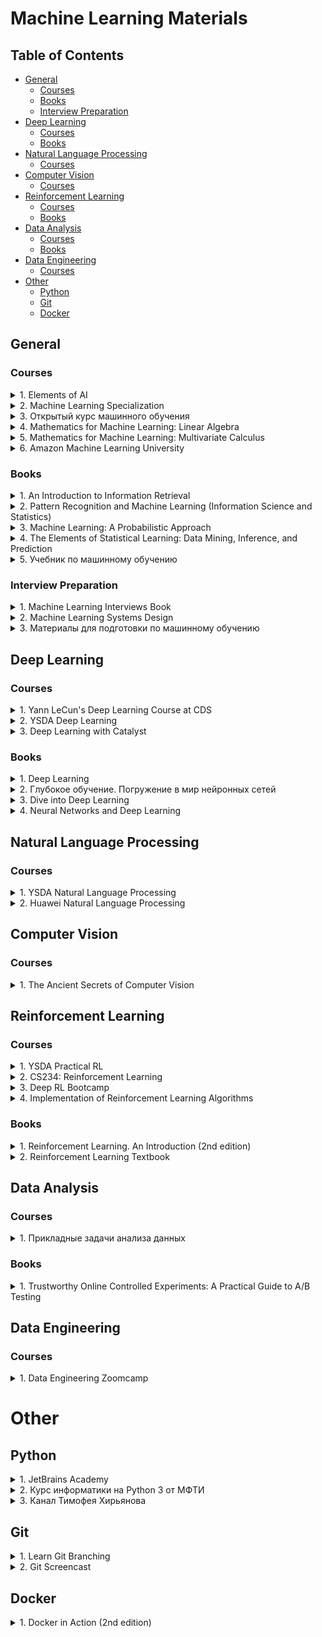 # Machine Learning Materials

## Table of Contents

- [General](https://github.com/Illumaria/machine-learning-materials/edit/master/README.md#general)
     - [Courses](https://github.com/Illumaria/machine-learning-materials/edit/master/README.md#courses)
     - [Books](https://github.com/Illumaria/machine-learning-materials/edit/master/README.md#books)
     - [Interview Preparation](https://github.com/Illumaria/machine-learning-materials/edit/master/README.md#interview-preparation)
- [Deep Learning](https://github.com/Illumaria/machine-learning-materials/edit/master/README.md#deep-learning)
     - [Courses](https://github.com/Illumaria/machine-learning-materials/edit/master/README.md#courses-1)
     - [Books](https://github.com/Illumaria/machine-learning-materials/edit/master/README.md#books-1)
- [Natural Language Processing](https://github.com/Illumaria/machine-learning-materials/edit/master/README.md#natural-language-processing)
     - [Courses](https://github.com/Illumaria/machine-learning-materials/edit/master/README.md#courses-2)
- [Computer Vision](https://github.com/Illumaria/machine-learning-materials/edit/master/README.md#computer-vision)
     - [Courses](https://github.com/Illumaria/machine-learning-materials/edit/master/README.md#courses-3)
- [Reinforcement Learning](https://github.com/Illumaria/machine-learning-materials/edit/master/README.md#reinforcement-learning)
     - [Courses](https://github.com/Illumaria/machine-learning-materials/edit/master/README.md#courses-4)
     - [Books](https://github.com/Illumaria/machine-learning-materials/edit/master/README.md#books-2)
- [Data Analysis](https://github.com/Illumaria/machine-learning-materials/edit/master/README.md#data-analysis)
     - [Courses](https://github.com/Illumaria/machine-learning-materials/edit/master/README.md#courses-5)
     - [Books](https://github.com/Illumaria/machine-learning-materials/edit/master/README.md#books-3)
- [Data Engineering](https://github.com/Illumaria/machine-learning-materials/edit/master/README.md#data-engineering)
     - [Courses](https://github.com/Illumaria/machine-learning-materials/edit/master/README.md#courses-6)
- [Other](https://github.com/Illumaria/machine-learning-materials/edit/master/README.md#other)
     - [Python](https://github.com/Illumaria/machine-learning-materials/edit/master/README.md#python)
     - [Git](https://github.com/Illumaria/machine-learning-materials/edit/master/README.md#git)
     - [Docker](https://github.com/Illumaria/machine-learning-materials/edit/master/README.md#docker)

## General

### Courses

<details>

<summary>1. Elements of AI</summary>

* Link: https://course.elementsofai.com/
* Description: an excellent course for beginners with a unique presentation of the material. _My personal recommendation!_

</details>

<details>

<summary>2. Machine Learning Specialization</summary>

* Link: https://www.coursera.org/learn/machine-learning
* Description: a set of courses by Andrew Ng.
* Note: might be unavailable on Coursera because of its policy changes.

</details>

<details>

<summary>3. Открытый курс машинного обучения</summary>

* Ссылка: https://ods.ai/tracks/open-ml-course
* Описание: курс от активных членов сообщества Open Data Science.

</details>

<details>

<summary>4. Mathematics for Machine Learning: Linear Algebra</summary>

* Link: https://www.coursera.org/learn/linear-algebra-machine-learning
* Description:

     ```
     In this course on Linear Algebra we look at what linear algebra is and how it relates to vectors and matrices. Then we look through what vectors and matrices are and how to work with them, including the knotty problem of eigenvalues and eigenvectors, and how to use these to solve problems. Finally  we look at how to use these to do fun things with datasets - like how to rotate images of faces and how to extract eigenvectors to look at how the Pagerank algorithm works.

     Since we're aiming at data-driven applications, we'll be implementing some of these ideas in code, not just on pencil and paper. Towards the end of the course, you'll write code blocks and encounter Jupyter notebooks in Python, but don't worry, these will be quite short, focussed on the concepts, and will guide you through if you’ve not coded before.

     At the end of this course you will have an intuitive understanding of vectors and matrices that will help you bridge the gap into linear algebra problems, and how to apply these concepts to machine learning.
     ```
* Note: might be unavailable on Coursera because of its policy changes.

</details>

<details>

<summary>5. Mathematics for Machine Learning: Multivariate Calculus</summary>

* Link: https://www.coursera.org/learn/multivariate-calculus-machine-learning
* Description:

     ```
     This course offers a brief introduction to the multivariate calculus required to build many common machine learning techniques. We start at the very beginning with a refresher on the “rise over run” formulation of a slope, before converting this to the formal definition of the gradient of a function. We then start to build up a set of tools for making calculus easier and faster. Next, we learn how to calculate vectors that point up hill on multidimensional surfaces and even put this into action using an interactive game. We take a look at how we can use calculus to build approximations to functions, as well as helping us to quantify how accurate we should expect those approximations to be. We also spend some time talking about where calculus comes up in the training of neural networks, before finally showing you how it is applied in linear regression models. This course is intended to offer an intuitive understanding of calculus, as well as the language necessary to look concepts up yourselves when you get stuck. Hopefully, without going into too much detail, you’ll still come away with the confidence to dive into some more focused machine learning courses in future.
     ```
* Note: might be unavailable on Coursera because of its policy changes.

</details>

<details>

<summary>6. Amazon Machine Learning University</summary>

* Link: https://aws.amazon.com/ru/machine-learning/mlu/

</details>

### Books

<details>

<summary>1. An Introduction to Information Retrieval</summary>

* Authors: Christopher D. Manning, Prabhakar Raghavan, Hinrich Schütze
* Link: https://nlp.stanford.edu/IR-book/pdf/irbookonlinereading.pdf

</details>

<details>

<summary>2. Pattern Recognition and Machine Learning (Information Science and Statistics)</summary>

* Authors: Christopher M. Bishop

</details>

<details>

<summary>3. Machine Learning: A Probabilistic Approach</summary>

* Authors: Kevin Murphy

</details>

<details>

<summary>4. The Elements of Statistical Learning: Data Mining, Inference, and Prediction</summary>

* Authors: Trevor Hastie, Robert Tibshirani, Jerome Friedman
* Link: https://hastie.su.domains/Papers/ESLII.pdf

</details>

<details>

<summary>5. Учебник по машинному обучению</summary>

* Авторы: Школа Анализа Данных (Яндекс)
* Ссылка: https://ml-handbook.ru/

</details>

### Interview Preparation

<details>

<summary>1. Machine Learning Interviews Book</summary>

* Authors: Chip Huyen
* Link: https://huyenchip.com/ml-interviews-book/

</details>

<details>

<summary>2. Machine Learning Systems Design</summary>

* Authors: Chip Huyen
* Link: https://huyenchip.com/machine-learning-systems-design/toc.html

</details>

<details>

<summary>3. Материалы для подготовки по машинному обучению</summary>

* Авторы: Tinkoff
* Ссылка: https://www.tinkoff.ru/career/it/interview/ml/
* Описание: содержит множество материалов для подготовки к собеседованию на вакансию DS/ML, включая алгоритмы, System Design и прочее. Многие источники пересекаются с тем, что перечислено в этом документе.

</details>

## Deep Learning

### Courses

<details>

<summary>1. Yann LeCun's Deep Learning Course at CDS</summary>

* Link: https://cds.nyu.edu/deep-learning/
* Description: first check who Yann LeCun is, then think about whether this course can be bad.

</details>

<details>

<summary>2. YSDA Deep Learning</summary>

* Link: https://github.com/yandexdataschool/Practical_DL
* Description: Deep Learning course co-developed by YSDA, HSE, and Skoltech.

</details>

<details>

<summary>3. Deep Learning with Catalyst</summary>

* Link: https://github.com/catalyst-team/dl-course
* Description: Deep Learning course made by Deep Learning School, Tinkoff, and Catalyst team.

</details>

### Books

<details>

<summary>1. Deep Learning</summary>

* Authors: Ian Goodfellow, Yoshua Bengio, Aaron Courville
* Link: https://www.deeplearningbook.org/
* Description: this is literally the Bible of Deep Learning.

</details>

<details>

<summary>2. Глубокое обучение. Погружение в мир нейронных сетей</summary>

* Авторы: С. Николенко, А. Кадурин, E. Архангельская
* Описание: пожалуй, самая актуальная и хорошо составленная книга о глубоком обучении на русском языке.

</details>

<details>

<summary>3. Dive into Deep Learning</summary>

* Authors: mostly Amazon and Google employees
* Link: http://d2l.ai/
* Description:
     ```
     Interactive deep learning book with code, math, and discussions.
     ```

</details>

<details>

<summary>4. Neural Networks and Deep Learning</summary>

* Authors: Michael Nielsen
* Link: http://neuralnetworksanddeeplearning.com/
* Description:
     ```
     Neural networks and deep learning currently provide the best solutions to many problems in image recognition, speech recognition, and natural language processing. This book will teach you many of the core concepts behind neural networks and deep learning.
     ```

</details>

## Natural Language Processing

### Courses

<details>

<summary>1. YSDA Natural Language Processing</summary>

* Link: https://github.com/yandexdataschool/nlp_course

</details>

<details>

<summary>2. Huawei Natural Language Processing</summary>

* Link: https://ods.ai/tracks/nlp-course

</details>

## Computer Vision

### Courses

<details>

<summary>1. The Ancient Secrets of Computer Vision</summary>

* Link: https://pjreddie.com/courses/computer-vision/
* Description:
     ```
     This class is a general introduction to computer vision. It covers standard techniques in image processing like filtering, edge detection, stereo, flow, etc. (old-school vision), as well as newer, machine-learning based computer vision. It was originally offered in the spring of 2018 at the University of Washington.
     ```

</details>

## Reinforcement Learning

### Courses

<details>

<summary>1. YSDA Practical RL</summary>

* Link: https://github.com/yandexdataschool/Practical_RL
* Description:
     ```
     An open course on reinforcement learning in the wild. Taught on-campus at HSE and YSDA and maintained to be friendly to online students (both english and russian).
     ```

</details>

<details>

<summary>2. CS234: Reinforcement Learning</summary>

* Link: http://web.stanford.edu/class/cs234/index.html

</details>

<details>

<summary>3. Deep RL Bootcamp</summary>

* Link: https://sites.google.com/view/deep-rl-bootcamp/lectures

</details>

<details>

<summary>4. Implementation of Reinforcement Learning Algorithms</summary>

* Link: https://github.com/dennybritz/reinforcement-learning
* Description:
     ```
     Implementation of Reinforcement Learning Algorithms. Python, OpenAI Gym, Tensorflow. Exercises and Solutions to accompany Sutton's Book and David Silver's course.
     ```

</details>

### Books

<details>

<summary>1. Reinforcement Learning. An Introduction (2nd edition)</summary>

* Authors: Richard S. Sutton, Andrew G. Barto
* Link: http://incompleteideas.net/book/RLbook2020.pdf
* Description: this is literally the Bible of Deep Learning.

</details>

<details>

<summary>2. Reinforcement Learning Textbook</summary>

* Авторы: Сергей Иванов
* Ссылка: https://arxiv.org/abs/2201.09746
* Описание: конспект (на 245 страниц!) по обучению с подкреплением на русском языке.

</details>

## Data Analysis

### Courses

<details>

<summary>1. Прикладные задачи анализа данных</summary>

* Авторы: Александр Дьяконов (ВМК, МГУ имени М.В. Ломоносова)
* Ссылка: https://github.com/Dyakonov/PZAD

</details>

### Books

<details>

<summary>1. Trustworthy Online Controlled Experiments: A Practical Guide to A/B Testing</summary>

* Authors: Ron Kohavi

</details>

## Data Engineering

### Courses

<details>

<summary>1. Data Engineering Zoomcamp</summary>

* Link: https://github.com/DataTalksClub/data-engineering-zoomcamp
* Description: free Data Engineering course from DataTalks.Club.

</details>

# Other

## Python

<details>

<summary>1. JetBrains Academy</summary>

* Link: https://hyperskill.org/
* Description: <i>paid</i> Python, SQL, and even math courses by JetBrains.

</details>

<details>

<summary>2. Курс информатики на Python 3 от МФТИ</summary>

* Ссылка: http://judge.mipt.ru/mipt_cs_on_python3/

</details>

<details>

<summary>3. Канал Тимофея Хирьянова</summary>

* Ссылка: https://www.youtube.com/c/%D0%A2%D0%B8%D0%BC%D0%BE%D1%84%D0%B5%D0%B9%D0%A5%D0%B8%D1%80%D1%8C%D1%8F%D0%BD%D0%BE%D0%B2

</details>

## Git

<details>

<summary>1. Learn Git Branching</summary>

* Link: https://learngitbranching.js.org/
* Description: interactive git simulator.

</details>

<details>

<summary>2. Git Screencast</summary>

* Ссылка: https://learn.javascript.ru/screencast/git
* Описание: отличный скринкаст по git. Минус - довольно высокая скорость изложения материала, используйте паузу, чтобы успевать за автором.

</details>

## Docker

<details>

<summary>1. Docker in Action (2nd edition)</summary>

* Authors: Jeff Nickoloff, Stephen Kuenzli

</details>
